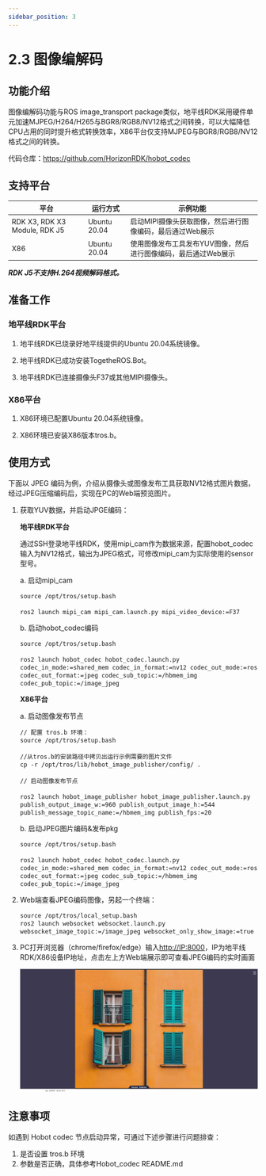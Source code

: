 ```yaml
---
sidebar_position: 3
---
```


# 2.3 图像编解码

## 功能介绍

图像编解码功能与ROS image_transport package类似，地平线RDK采用硬件单元加速MJPEG/H264/H265与BGR8/RGB8/NV12格式之间转换，可以大幅降低CPU占用的同时提升格式转换效率，X86平台仅支持MJPEG与BGR8/RGB8/NV12格式之间的转换。

代码仓库：<https://github.com/HorizonRDK/hobot_codec>

## 支持平台

| 平台    | 运行方式     | 示例功能                       |
| ------- | ------------ | ------------------------------ |
| RDK X3, RDK X3 Module, RDK J5| Ubuntu 20.04 | 启动MIPI摄像头获取图像，然后进行图像编码，最后通过Web展示 |
| X86     | Ubuntu 20.04 | 使用图像发布工具发布YUV图像，然后进行图像编码，最后通过Web展示 |

***RDK J5不支持H.264视频解码格式。***

## 准备工作

### 地平线RDK平台

1. 地平线RDK已烧录好地平线提供的Ubuntu 20.04系统镜像。

2. 地平线RDK已成功安装TogetheROS.Bot。

3. 地平线RDK已连接摄像头F37或其他MIPI摄像头。

### X86平台

1. X86环境已配置Ubuntu 20.04系统镜像。

2. X86环境已安装X86版本tros.b。

## 使用方式

下面以 JPEG 编码为例，介绍从摄像头或图像发布工具获取NV12格式图片数据，经过JPEG压缩编码后，实现在PC的Web端预览图片。

1. 获取YUV数据，并启动JPGE编码：

    **地平线RDK平台**

    通过SSH登录地平线RDK，使用mipi_cam作为数据来源，配置hobot_codec输入为NV12格式，输出为JPEG格式，可修改mipi_cam为实际使用的sensor型号。

    a. 启动mipi_cam

    ```shell
    source /opt/tros/setup.bash

    ros2 launch mipi_cam mipi_cam.launch.py mipi_video_device:=F37
    ```

    b. 启动hobot_codec编码

    ```shell
    source /opt/tros/setup.bash

    ros2 launch hobot_codec hobot_codec.launch.py codec_in_mode:=shared_mem codec_in_format:=nv12 codec_out_mode:=ros codec_out_format:=jpeg codec_sub_topic:=/hbmem_img codec_pub_topic:=/image_jpeg
    ```

    **X86平台**

    a. 启动图像发布节点

    ```shell
    // 配置 tros.b 环境：
    source /opt/tros/setup.bash

    //从tros.b的安装路径中拷贝出运行示例需要的图片文件
    cp -r /opt/tros/lib/hobot_image_publisher/config/ .

    // 启动图像发布节点
    
    ros2 launch hobot_image_publisher hobot_image_publisher.launch.py publish_output_image_w:=960 publish_output_image_h:=544 publish_message_topic_name:=/hbmem_img publish_fps:=20 
    ```

    b. 启动JPEG图片编码&发布pkg

    ```shell
    source /opt/tros/setup.bash

    ros2 launch hobot_codec hobot_codec.launch.py codec_in_mode:=shared_mem codec_in_format:=nv12 codec_out_mode:=ros codec_out_format:=jpeg codec_sub_topic:=/hbmem_img codec_pub_topic:=/image_jpeg
    ```

2. Web端查看JPEG编码图像，另起一个终端：

    ```shell
    source /opt/tros/local_setup.bash
    ros2 launch websocket websocket.launch.py websocket_image_topic:=/image_jpeg websocket_only_show_image:=true
    ```

3. PC打开浏览器（chrome/firefox/edge）输入<http://IP:8000>，IP为地平线RDK/X86设备IP地址，点击左上方Web端展示即可查看JPEG编码的实时画面

    ![web-f37-codec](./image/hobot_codec/web-f37-codec.png "实时图像")

## 注意事项

如遇到 Hobot codec 节点启动异常，可通过下述步骤进行问题排查：

1. 是否设置 tros.b 环境
2. 参数是否正确，具体参考Hobot_codec README.md
